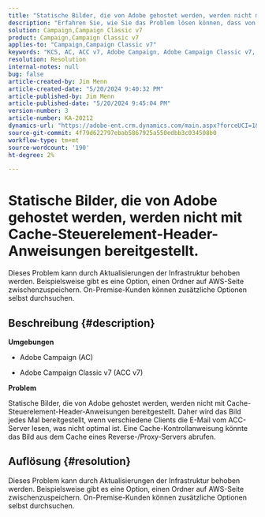 ```yaml
---
title: "Statische Bilder, die von Adobe gehostet werden, werden nicht mit Cache-Steuerelement-Header-Anweisungen bereitgestellt."
description: "Erfahren Sie, wie Sie das Problem lösen können, dass von Adobe gehostete Bilder nicht mit Cache-Steuerelement-Header-Anweisungen in Campaign bereitgestellt werden."
solution: Campaign,Campaign Classic v7
product: Campaign,Campaign Classic v7
applies-to: "Campaign,Campaign Classic v7"
keywords: "KCS, AC, ACC v7, Adobe Campaign, Adobe Campaign Classic v7, Fehlerbehebung, statische Bilder, gehostet, Cache-Steuerelement-Header-Direktiven"
resolution: Resolution
internal-notes: null
bug: false
article-created-by: Jim Menn
article-created-date: "5/20/2024 9:40:32 PM"
article-published-by: Jim Menn
article-published-date: "5/20/2024 9:45:04 PM"
version-number: 3
article-number: KA-20212
dynamics-url: "https://adobe-ent.crm.dynamics.com/main.aspx?forceUCI=1&pagetype=entityrecord&etn=knowledgearticle&id=cfc16d93-f116-ef11-9f8a-6045bd006268"
source-git-commit: 4f79d622797ebab5867925a550edbb3c034508b0
workflow-type: tm+mt
source-wordcount: '190'
ht-degree: 2%

---
```


# Statische Bilder, die von Adobe gehostet werden, werden nicht mit Cache-Steuerelement-Header-Anweisungen bereitgestellt.


Dieses Problem kann durch Aktualisierungen der Infrastruktur behoben werden. Beispielsweise gibt es eine Option, einen Ordner auf AWS-Seite zwischenzuspeichern. On-Premise-Kunden können zusätzliche Optionen selbst durchsuchen.

## Beschreibung {#description}


<b>Umgebungen</b>

- Adobe Campaign (AC)

- Adobe Campaign Classic v7 (ACC v7)

<b>Problem</b>

Statische Bilder, die von Adobe gehostet werden, werden nicht mit Cache-Steuerelement-Header-Anweisungen bereitgestellt. Daher wird das Bild jedes Mal bereitgestellt, wenn verschiedene Clients die E-Mail vom ACC-Server lesen, was nicht optimal ist. Eine Cache-Kontrollanweisung könnte das Bild aus dem Cache eines Reverse-/Proxy-Servers abrufen.


## Auflösung {#resolution}


Dieses Problem kann durch Aktualisierungen der Infrastruktur behoben werden. Beispielsweise gibt es eine Option, einen Ordner auf AWS-Seite zwischenzuspeichern. On-Premise-Kunden können zusätzliche Optionen selbst durchsuchen.
